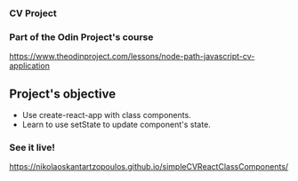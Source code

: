 ### CV Project

### Part of the Odin Project's course

https://www.theodinproject.com/lessons/node-path-javascript-cv-application

## Project's objective

- Use create-react-app with class components.
- Learn to use setState to update component's state.

### See it live!

https://nikolaoskantartzopoulos.github.io/simpleCVReactClassComponents/
